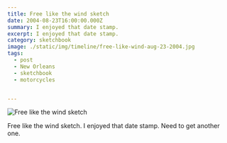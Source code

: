 ```yaml
---
title: Free like the wind sketch
date: 2004-08-23T16:00:00.000Z
summary: I enjoyed that date stamp.
excerpt: I enjoyed that date stamp.
category: sketchbook
image: ./static/img/timeline/free-like-wind-aug-23-2004.jpg
tags:
  - post 
  - New Orleans
  - sketchbook
  - motorcycles


---
```


![Free like the wind sketch](/static/img/sketchbook/free-like-wind-aug-23-2004.jpg "Free like the wind sketch")

Free like the wind sketch. I enjoyed that date stamp. Need to get another one.

